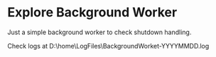 # Explore Background Worker

Just a simple background worker to check shutdown handling.

Check logs at D:\home\LogFiles\BackgroundWorket-YYYYMMDD.log
